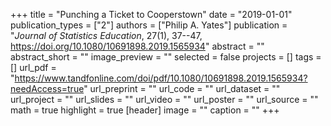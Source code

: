 +++
title = "Punching a Ticket to Cooperstown"
date = "2019-01-01"
publication_types = ["2"]
authors = ["Philip A. Yates"]
publication = "_Journal of Statistics Education_, 27(1), 37--47, https://doi.org/10.1080/10691898.2019.1565934"
abstract = ""
abstract_short = ""
image_preview = ""
selected = false
projects = []
tags = []
url_pdf = "https://www.tandfonline.com/doi/pdf/10.1080/10691898.2019.1565934?needAccess=true"
url_preprint = ""
url_code = ""
url_dataset = ""
url_project = ""
url_slides = ""
url_video = ""
url_poster = ""
url_source = ""
math = true
highlight = true
[header]
image = ""
caption = ""
+++
